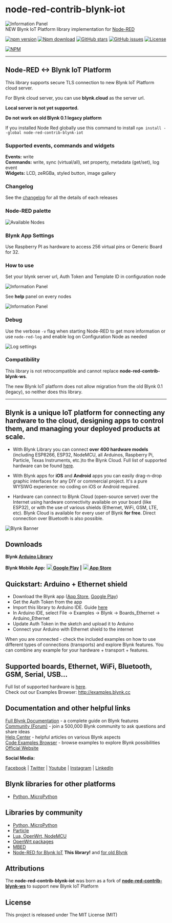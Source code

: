 # node-red-contrib-blynk-iot
![Information Panel](./docs/img/node-red-blynk.png)\
NEW Blynk IoT Platform library implementation for [Node-RED](https://nodered.org/)

[![npm version](https://img.shields.io/npm/v/node-red-contrib-blynk-iot.svg)](https://www.npmjs.com/package/node-red-contrib-blynk-iot)
[![Npm download](https://img.shields.io/npm/dm/node-red-contrib-blynk-iot.svg)](https://www.npmjs.com/package/node-red-contrib-blynk-iot)
[![GitHub stars](https://img.shields.io/github/stars/gablau/node-red-contrib-blynk-iot.svg)](https://github.com/gablau/node-red-contrib-blynk-iot/stargazers)
[![GitHub issues](https://img.shields.io/github/issues/gablau/node-red-contrib-blynk-iot.svg)](https://github.com/gablau/node-red-contrib-blynk-iot/issues)
[![License](https://img.shields.io/badge/license-MIT-blue.svg)](https://github.com/gablau/node-red-contrib-blynk-iot/blob/master/LICENSE)

[![NPM](https://nodei.co/npm/node-red-contrib-blynk-iot.png?downloads=true&downloadRank=true&stars=true)](https://www.npmjs.com/package/node-red-contrib-blynk-iot)

__________

## Node-RED <-> Blynk IoT Platform
This library supports secure TLS connection to new Blynk IoT Platform cloud server.

For Blynk cloud server, you can use **blynk.cloud** as the server url.

**Local server is not yet supported.**

**Do not work on old Blynk 0.1 legacy platform**

If you installed Node Red globally use this command to install
```npm install --global node-red-contrib-blynk-iot```

### Supported events, commands and widgets

**Events:** write\
**Commands:** write, sync (virtual/all), set property, metadata (get/set), log event\
**Widgets:** LCD, zeRGBa, styled button, image gallery

### Changelog

See the [changelog](CHANGELOG.md) for all the details of each releases

### Node-RED palette

![Available Nodes](./docs/img/blynk-palette.png)

### Blynk App Settings

Use Raspberry PI as hardware to access 256 virtual pins or Generic Board for 32.

### How to use

Set your blynk server url, Auth Token  and Template ID in configuration node

![Information Panel](./docs/img/readme-config-connection.png)

See **help** panel on every nodes

![Information Panel](./docs/img/readme-info-panel.png)

### Debug

Use the verbose `-v` flag when starting Node-RED to get more information
or use `node-red-log` and enable log on Configuration Node as needed

![Log settings](./docs/img/readme-config-advanced.png)


### Compatibility

This library is not retrocompatible and cannot replace **node-red-contrib-blynk-ws**.

The new Blynk IoT platform does not allow migration from the old Blynk 0.1 (legacy), so neither does this library.

__________

## Blynk is a unique IoT platform for connecting any hardware to the cloud, designing apps to control them, and managing your deployed products at scale.

- With Blynk Library you can connect **over 400 hardware models** (including ESP8266, ESP32, NodeMCU, all Arduinos, Raspberry Pi, Particle, Texas Instruments, etc.)to the Blynk Cloud.
Full list of supported hardware can be found [here](https://github.com/blynkkk/blynkkk.github.io/blob/master/SupportedHardware.md).

- With Blynk apps for **iOS** and **Android** apps you can easily drag-n-drop graphic interfaces for any DIY or commercial project. It's a pure WYSIWG experience: no coding on iOS or Android required. 

- Hardware can connect to Blynk Cloud (open-source server) over the Internet using hardware connectivity available on your board (like ESP32), or with the use of various shields (Ethernet, WiFi, GSM, LTE, etc). Blynk Cloud is available for every user of Blynk **for free**. Direct connection over Bluetooth is also possible. 

![Blynk Banner](https://github.com/blynkkk/blynkkk.github.io/raw/master/images/GithubBanner.jpg)

## Downloads

**Blynk [Arduino Library](https://github.com/blynkkk/blynk-library/releases/latest)**

**Blynk Mobile App: 
[<img src="https://cdn.rawgit.com/simple-icons/simple-icons/develop/icons/googleplay.svg" width="18" height="18" /> Google Play](https://play.google.com/store/apps/details?id=cloud.blynk) | 
[<img src="https://cdn.rawgit.com/simple-icons/simple-icons/develop/icons/apple.svg" width="18" height="18" /> App Store](https://apps.apple.com/us/app/blynk-iot/id1559317868)**

## Quickstart: Arduino + Ethernet shield

* Download the Blynk app ([App Store](https://apps.apple.com/us/app/blynk-iot/id1559317868), [Google Play](https://play.google.com/store/apps/details?id=cloud.blynk))
* Get the Auth Token from the app
* Import this library to Arduino IDE. Guide [here](http://arduino.cc/en/guide/libraries)
* In Arduino IDE, select File -> Examples -> Blynk -> Boards_Ethernet -> Arduino_Ethernet
* Update Auth Token in the sketch and upload it to Arduino
* Connect your Arduino with Ethernet shield to the internet

When you are connected - check the included examples on how to use different types of connections (transports) and explore Blynk features. You can combine any example for your hardware + transport + features.

## Supported boards, Ethernet, WiFi, Bluetooth, GSM, Serial, USB...

Full list of supported hardware is [here](https://github.com/blynkkk/blynkkk.github.io/blob/master/SupportedHardware.md).  
Check out our Examples Browser: http://examples.blynk.cc

## Documentation and other helpful links

[Full Blynk Documentation](https://docs.blynk.io) - a complete guide on Blynk features  
[Community (Forum)](http://community.blynk.cc) - join a 500,000 Blynk community to ask questions and share ideas  
[Help Center](http://help.blynk.cc) - helpful articles on various Blynk aspects  
[Code Examples Browser](http://examples.blynk.cc) - browse examples to explore Blynk possibilities  
[Official Website](https://blynk.io)

**Social Media:**

[Facebook](https://www.fb.com/blynkapp) | 
[Twitter](https://twitter.com/blynk_app) | 
[Youtube](https://www.youtube.com/blynk) | 
[Instagram](https://www.instagram.com/blynk.iot/) | 
[LinkedIn](https://www.linkedin.com/company/b-l-y-n-k/)

## Blynk libraries for other platforms
* [Python, MicroPython](https://github.com/blynkkk/lib-python)

## Libraries by community
* [Python, MicroPython](https://github.com/vshymanskyy/blynk-library-python)
* [Particle](https://github.com/vshymanskyy/blynk-library-particle)
* [Lua, OpenWrt, NodeMCU](https://github.com/vshymanskyy/blynk-library-lua)
* [OpenWrt packages](https://github.com/vshymanskyy/blynk-library-openwrt)
* [MBED](https://developer.mbed.org/users/vshymanskyy/code/Blynk/)
* [Node-RED for Blynk IoT](https://flows.nodered.org/node/node-red-contrib-blynk-iot) **This library!** and [for old Blynk](https://www.npmjs.com/package/node-red-contrib-blynk-ws) 


## Attributions

The **node-red-contrib-blynk-iot** was born as a fork of [**node-red-contrib-blynk-ws**](https://github.com/gablau/node-red-contrib-blynk-ws) to support new Blynk IoT Platform

## License
This project is released under The MIT License (MIT)
